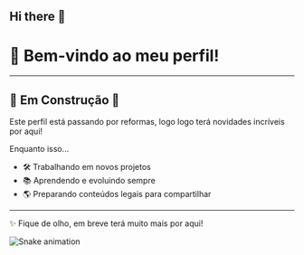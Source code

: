 ## Hi there 👋

# 👋 Bem-vindo ao meu perfil!

---

## 🚧 Em Construção 🚧

Este perfil está passando por reformas, logo logo terá novidades incríveis por aqui!  

Enquanto isso...  
- 🛠️ Trabalhando em novos projetos  
- 📚 Aprendendo e evoluindo sempre  
- 🌎 Preparando conteúdos legais para compartilhar  

---

✨ Fique de olho, em breve terá muito mais por aqui!  


![Snake animation](https://github.com/Mr-torugo/Mr-torugo/blob/output/github-contribution-grid-snake.svg)
